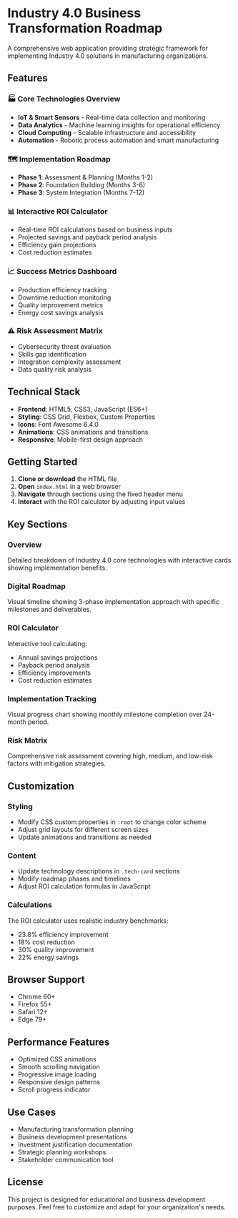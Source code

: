 # Industry 4.0 Business Transformation Roadmap

A comprehensive web application providing strategic framework for implementing Industry 4.0 solutions in manufacturing organizations.

## Features

### 🏭 Core Technologies Overview
- **IoT & Smart Sensors** - Real-time data collection and monitoring
- **Data Analytics** - Machine learning insights for operational efficiency
- **Cloud Computing** - Scalable infrastructure and accessibility
- **Automation** - Robotic process automation and smart manufacturing

### 🗺️ Implementation Roadmap
- **Phase 1**: Assessment & Planning (Months 1-2)
- **Phase 2**: Foundation Building (Months 3-6)
- **Phase 3**: System Integration (Months 7-12)

### 📊 Interactive ROI Calculator
- Real-time ROI calculations based on business inputs
- Projected savings and payback period analysis
- Efficiency gain projections
- Cost reduction estimates

### 📈 Success Metrics Dashboard
- Production efficiency tracking
- Downtime reduction monitoring
- Quality improvement metrics
- Energy cost savings analysis

### ⚠️ Risk Assessment Matrix
- Cybersecurity threat evaluation
- Skills gap identification
- Integration complexity assessment
- Data quality risk analysis

## Technical Stack

- **Frontend**: HTML5, CSS3, JavaScript (ES6+)
- **Styling**: CSS Grid, Flexbox, Custom Properties
- **Icons**: Font Awesome 6.4.0
- **Animations**: CSS animations and transitions
- **Responsive**: Mobile-first design approach

## Getting Started

1. **Clone or download** the HTML file
2. **Open** `index.html` in a web browser
3. **Navigate** through sections using the fixed header menu
4. **Interact** with the ROI calculator by adjusting input values

## Key Sections

### Overview
Detailed breakdown of Industry 4.0 core technologies with interactive cards showing implementation benefits.

### Digital Roadmap
Visual timeline showing 3-phase implementation approach with specific milestones and deliverables.

### ROI Calculator
Interactive tool calculating:
- Annual savings projections
- Payback period analysis
- Efficiency improvements
- Cost reduction estimates

### Implementation Tracking
Visual progress chart showing monthly milestone completion over 24-month period.

### Risk Matrix
Comprehensive risk assessment covering high, medium, and low-risk factors with mitigation strategies.

## Customization

### Styling
- Modify CSS custom properties in `:root` to change color scheme
- Adjust grid layouts for different screen sizes
- Update animations and transitions as needed

### Content
- Update technology descriptions in `.tech-card` sections
- Modify roadmap phases and timelines
- Adjust ROI calculation formulas in JavaScript

### Calculations
The ROI calculator uses realistic industry benchmarks:
- 23.8% efficiency improvement
- 18% cost reduction
- 30% quality improvement
- 22% energy savings

## Browser Support

- Chrome 60+
- Firefox 55+
- Safari 12+
- Edge 79+

## Performance Features

- Optimized CSS animations
- Smooth scrolling navigation
- Progressive image loading
- Responsive design patterns
- Scroll progress indicator

## Use Cases

- Manufacturing transformation planning
- Business development presentations
- Investment justification documentation
- Strategic planning workshops
- Stakeholder communication tool

## License

This project is designed for educational and business development purposes. Feel free to customize and adapt for your organization's needs.

